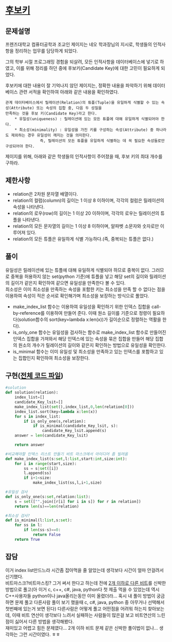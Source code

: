 # [후보키](https://programmers.co.kr/learn/courses/29/lessons/42890?language=python3)
## 문제설명
프렌즈대학교 컴퓨터공학과 조교인 제이지는 네오 학과장님의 지시로, 학생들의 인적사항을 정리하는 업무를 담당하게 되었다.

그의 학부 시절 프로그래밍 경험을 되살려, 모든 인적사항을 데이터베이스에 넣기로 하였고, 이를 위해 정리를 하던 중에 후보키(Candidate Key)에 대한 고민이 필요하게 되었다.

후보키에 대한 내용이 잘 기억나지 않던 제이지는, 정확한 내용을 파악하기 위해 데이터베이스 관련 서적을 확인하여 아래와 같은 내용을 확인하였다.

    관계 데이터베이스에서 릴레이션(Relation)의 튜플(Tuple)을 유일하게 식별할 수 있는 속성(Attribute) 또는 속성의 집합 중, 다음 두 성질을 
    만족하는 것을 후보 키(Candidate Key)라고 한다.
        * 유일성(uniqueness) : 릴레이션에 있는 모든 튜플에 대해 유일하게 식별되어야 한다.
        * 최소성(minimality) : 유일성을 가진 키를 구성하는 속성(Attribute) 중 하나라도 제외하는 경우 유일성이 깨지는 것을 의미한다. 
				   즉, 릴레이션의 모든 튜플을 유일하게 식별하는 데 꼭 필요한 속성들로만 구성되어야 한다.

제이지를 위해, 아래와 같은 학생들의 인적사항이 주어졌을 때, 후보 키의 최대 개수를 구하라.

## 제한사항
* relation은 2차원 문자열 배열이다.
* relation의 컬럼(column)의 길이는 1 이상 8 이하이며, 각각의 컬럼은 릴레이션의 속성을 나타낸다.
* relation의 로우(row)의 길이는 1 이상 20 이하이며, 각각의 로우는 릴레이션의 튜플을 나타낸다.
* relation의 모든 문자열의 길이는 1 이상 8 이하이며, 알파벳 소문자와 숫자로만 이루어져 있다.
* relation의 모든 튜플은 유일하게 식별 가능하다.(즉, 중복되는 튜플은 없다.)

## 풀이
유일성은 릴레이션에 있는 튜플에 대해 유일하게 식별되야 하므로 중복이 없다. 그러므로 중복을 허용하지 않는 set(python 기준)에 튜플을 넣고 해당 set의 길이와 릴레이션의 길이가 같은지 확인하여 같으면 유일성을 만족한다 볼 수 있다.  
최소성은 이미 최소성을 만족하는 속성을 포함한 키는 최소성을 만족 할 수 없다는 점을 이용하여 속성이 적은 순서로 확인해가며 최소성을 보장하는 방식으로 풀었다.

- make_index_list 함수는 이용하여 유일성을 확인하기 위한 인덱스 집합을 call-by-reference를 이용하여 만들어 준다. 이때 원소 길이를 기준으로 정령이 필요하다(solution함수의 sort(key=lambda x:len(x))가 길이순으로 정렬하는 역활을 한다).  
- is_only_one 함수는 유일성을 검사하는 함수로 make_index_list 함수로 만들어진 인덱스 집합을 가져와서 해당 인덱스에 있는 속성을 묶은 집합을 만들어 해당 집합의 원소의 개수가 릴레이션의 길이와 같은지 확인하는 방법으로 유일성을 확인한다.  
- is_minimal 함수는 이미 유일성 및 최소성을 만족하고 있는 인덱스를 포함하고 있는 집합인지 확인하여 최소성을 보장한다.

## 구현([전체 코드 파일](Solution.py))
``` python
#solution
def solution(relation):
	index_list=[]
	candidate_Key_lsit=[]
	make_index_list(set(),index_list,0,len(relation[0]))
	index_list.sort(key=lambda x:len(x))
	for s in index_list:
		if is_only_one(s,relation):
			if is_minimal(candidate_Key_lsit, s):
				candidate_Key_lsit.append(s)
	answer = len(candidate_Key_lsit)

	return answer

#비교해야할 인덱스 리스트 만들기 비트 마스크에서 아이디어 좀 빌려옴
def make_index_list(s:set,l:list,start:int,size:int):
	for i in range(start,size):
		ss = s|set([i])
		l.append(ss)
		if i+1<size:
			make_index_list(ss,l,i+1,size)

#유일성 검사
def is_only_one(s:set,relation:list):
	s = set(["".join([r[i] for i in s]) for r in relation])
	return len(s)==len(relation)

#최소성 검사?
def is_minimal(l:list,s:set):
	for ss in l:
		if len(ss-s)==0:
			return False
	return True
```

## 잡담
이거 index list만드느라 시간좀 잡아먹을 줄 알았는데 생각보다 시간이 얼마 안걸려서 신기했다.  
비트마스크?비트마스킹? 그거 써서 한다고 하는데 전에 [2개 이하로 다른 비트](https://programmers.co.kr/learn/courses/30/lessons/77885)를 신박한 방법으로 풀고(아 이거 c, c++, c#, java, python다 첫 제출 먹을 수 있었는데 역시 C++사용자들 python이나 java올리는동안 이미 올렸더라... 혹시 내 풀이 방법이 궁금하면 문제 풀고 다른사람 풀이 보기 했을때 c, c#, java, python 중 아무거나 선택해서 첫번째에 있는거 보면 된다) 다른사람은 어떻게 풀고 어떤점을 어려워 하는지 찾아보는데, 이때 비트 연산이 생각보다 느려서 실패하는 사람들이 많은걸 보고 비트연산의 느린점이 싫어서 다른 방법을 생각해봤다.  
재미있고 어렵고 힘든 문제였다... 2개 이하 비트 문제 같은 신박한 풀이법이 없나... 생각하는 그런 시간이였다. ㅎㅎ